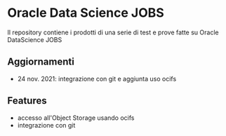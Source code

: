 # Oracle Data Science JOBS
Il repository contiene i prodotti di una serie di test e prove fatte su Oracle DataScience JOBS

## Aggiornamenti
* 24 nov. 2021: integrazione con git e aggiunta uso ocifs

## Features
* accesso all'Object Storage usando ocifs
* integrazione con git


